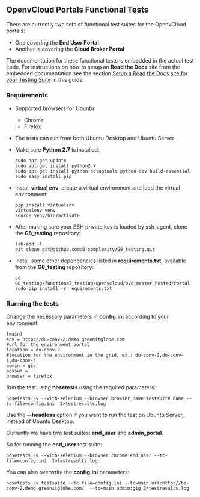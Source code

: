 ## OpenvCloud Portals Functional Tests

There are currently two sets of functional test suites for the OpenvCloud portals:

- One covering the **End User Portal**
- Another is covering the **Cloud Broker Portal**

The documentation for these functional tests is embedded in the actual test code. For instructions on how to setup an **Read the Docs** site from the embedded documentation see the section [Setup a Read the Docs site for your Testing Suite](../../sphinx.md) in this guide.

### Requirements

- Supported browsers for Ubuntu:
  - Chrome
  - Firefox
- The tests can run from both Ubuntu Desktop and Ubuntu Server
- Make sure **Python 2.7** is installed:

  ```
  sudo apt-get update
  sudo apt-get install python2.7
  sudo apt-get install python-setuptools python-dev build-essential
  sudo easy_install pip
  ```

- Install **virtual env**, create a virtual environment and load the virtual environment:

  ```
  pip install virtualenv
  virtualenv venv
  source venv/bin/activate
  ```

- After making sure your SSH private key is loaded by ssh-agent, clone the **G8_testing** repository:

  ```
  ssh-add -l
  git clone git@github.com:0-complexity/G8_testing.git
  ```

- Install some other dependencies listed in **requirements.txt**, available from the **G8_testing** repository:

  ```
  cd G8_testing/functional_testing/Openvcloud/ovc_master_hosted/Portal
  sudo pip install -r requirements.txt
  ```

### Running the tests

Change the necessary parameters in **config.ini** according to your environment:

```
[main]
env = http://du-conv-2.demo.greenitglobe.com
#url for the environment portal
location = du-conv-2
#location for the environment in the grid, ex.: du-conv-2,du-conv-1,du-conv-3
admin = gig
passwd =
browser = firefox
```

Run the test using **nosetests** using the required parameters:

```
nosetests -v --with-selenium --browser browser_name testsuite_name --tc-file=config.ini  2>testresults.log
```

Use the **--headless** option if you want to run the test on Ubuntu Server, instead of Ubuntu Desktop.

Currently we have two test suites: **end\_user** and **admin\_portal**.

So for running the **end\_user** test suite:

```
nosetests -v --with-selenium --browser chrome end_user --tc-file=config.ini  2>testresults.log
```

You can also overwrite the **config.ini** parameters:

```
nosetests -v testsuite --tc-file=config.ini --tc=main.url:http://be-conv-2.demo.greenitglobe.com/  --tc=main.admin:gig 2>testresults.log
```
